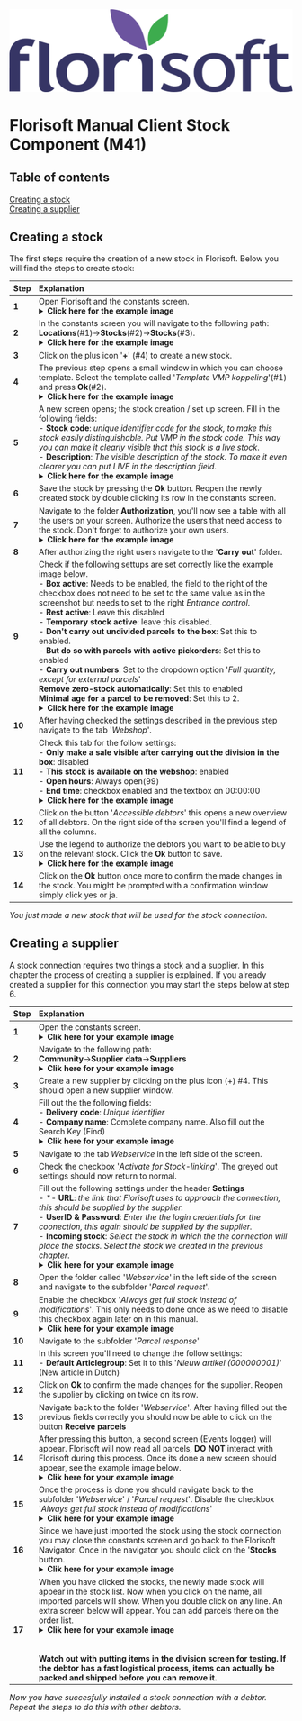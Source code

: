 <img src="../../fslogo.png">

# Florisoft Manual Client Stock Component (M41)


## Table of contents 

[Creating a stock](#creating-a-stock)  
[Creating a supplier](#creating-a-supplier)  

## Creating a stock

The first steps require the creation of a new stock in Florisoft.
Below you will find the steps to create stock:

|Step|Explanation|
|:--|:--|
|**1**|Open Florisoft and the constants screen.<details><summary><b>Click here for the example image</b></summary><img src=".Stock connection manual/media/image1.png"></details>|
|**2**|In the constants screen you will navigate to the following path:<Br>**Locations**(#1)→**Stocks**(#2)→**Stocks**(#3).<details><summary><b>Click here for the example image</b></summary><img src=".Stock connection manual/media/image2.png"></details>|
|**3**|Click on the plus icon '**+**' (#4) to create a new stock.|
|**4**|The previous step opens a small window in which you can choose template. Select the template called '*Template VMP koppeling*'(#1) and press **Ok**(#2).<details><summary><b>Click here for the example image</b></summary><img src=".Stock connection manual/media/image3.png"></details>|
|**5**|A new screen opens; the stock creation / set up screen. Fill in the following fields: <br>- **Stock code**: *unique identifier code for the stock, to make this stock easily distinguishable. Put VMP in the stock code. This way you can make it clearly visible that this stock is a live stock*.<br>- **Description**: *The visible description of the stock. To make it even clearer you can put LIVE in the description field*.<details><summary><b>Click here for the example image</b></summary><img src=".Stock connection manual/media/image4.png"></details>|
|**6**|Save the stock by pressing the **Ok** button. Reopen the newly created stock by double clicking its row in the constants screen.|
|**7**|Navigate to the folder **Authorization**, you'll now see a table with all the users on your screen. Authorize the users that need access to the stock. Don't forget to authorize your own users.<details><summary><b>Click here for the example image</b></summary><img src=".Stock connection manual/media/image5.png"></details>|
|**8**|After authorizing the right users navigate to the '**Carry out**' folder.|
|**9**|Check if the following settups are set correctly like the example image below. <br>- **Box active**: Needs to be enabled, the field to the right of the checkbox does not need to be set to the same value as in the screenshot but needs to set to the right *Entrance control*.<br>- **Rest active**: Leave this disabled<br>- **Temporary stock active**: leave this disabled.<br>- **Don't carry out undivided parcels to the box**: Set this to enabled.<br>- **But do so with parcels with active pickorders**:  Set this to enabled<br>- **Carry out numbers**: Set to the dropdown option '*Full quantity, except for external parcels*'<br>**Remove zero-stock automatically**: Set this to enabled<br>**Minimal age for a parcel to be removed**: Set this to 2.<details><summary><b>Click here for the example image</b></summary><img src=".Stock connection manual/media/image6.png"></details>|
|**10**|After having checked the settings described in the previous step navigate to the tab '*Webshop*'.|
|**11**|Check this tab for the follow settings:<br>- **Only make a sale visible after carrying out the division in the box**: disabled<br>- **This stock is available on the webshop**: enabled<br>- **Open hours**: Always open(99)<br>- **End time**: checkbox enabled and the textbox on 00:00:00<details><summary><b>Click here for the example image</b></summary><img src=".Stock connection manual/media/image18.png"></details>|
|**12**|Click on the button '*Accessible debtors*' this opens a new overview of all debtors. On the right side of the screen you'll find a legend of all the columns.|
|**13**|Use the legend to authorize the debtors you want to be able to buy on the relevant stock. Click the **Ok** button to save.<details><summary><b>Click here for the example image</b></summary><img src=".Stock connection manual/media/image7.png"></details>|
|**14**|Click on the **Ok** button once more to confirm the made changes in the stock. You might be prompted with a confirmation window simply click yes or ja. |

*You just made a new stock that will be used for the stock connection.*

## Creating a supplier

A stock connection requires two things a stock and a supplier. In this chapter the process of creating a supplier is explained. If you already created a supplier for this connection you may start the steps below at step 6.

|Step|Explanation|
|:--|:--|
|**1**|Open the constants screen.<details><summary><b>Clik here for your example image</b></summary><img src=".Stock connection manual/media/image1.png"></details>|
|**2**|Navigate to the following path:<br>**Community**→**Supplier data**→**Suppliers**<details><summary><b>Clik here for your example image</b></summary><img src=".Stock connection manual/media/image8.png"></details>|
|**3**|Create a new supplier by clicking on the plus icon (+) #4. This should open a new supplier window.|
|**4**|Fill out the the following fields:<br>- **Delivery code**: *Unique identifier*<br>- **Company name**: Complete company name. Also fill out the Search Key (Find)<details><summary><b>Clik here for your example image</b></summary><img src=".Stock connection manual/media/image9.png"></details>|
|**5**|Navigate to the tab *Webservice* in the left side of the screen.|
|**6**|Check the checkbox '*Activate for Stock-linking*'. The greyed out settings should now return to normal.|
|**7**|Fill out the following settings under the header **Settings**<br>- *- **URL**: *the link that Florisoft uses to approach the connection, this should be supplied by the supplier.*<br>- **UserID & Password**: *Enter the the login credentials for the coonection, this again should be supplied by the supplier.*<br>- **Incoming stock**: *Select the stock in which the the connection will place the stocks. Select the stock we created in the previous chapter*.<details><summary><b>Clik here for your example image</b></summary><img src=".Stock connection manual/media/image10.png"></details>|
|**8**|Open the folder called '*Webservice*' in the left side of the screen and navigate to the subfolder '*Parcel request*'.|
|**9**|Enable the checkbox '*Always get full stock instead of modifications*'. This only needs to done once as we need to disable this checkbox again later on in this manual.<details><summary><b>Clik here for your example image</b></summary><img src=".Stock connection manual/media/image11.png"></details>||
|**10**|Navigate to the subfolder '*Parcel response*'|
|**11**|In this screen you'll need to change the follow settings:<br>- **Default Articlegroup**: Set it to this '*Nieuw artikel (000000001)*' (New article in Dutch)
|**12**|Click on **Ok** to confirm the made changes for the supplier. Reopen the supplier by clicking on twice on its row.
|**13**|Navigate back to the folder '*Webservice*'. After having filled out the previous fields correctly you should now be able to click on the button **Receive parcels**|
|**14**|After pressing this button, a second screen (Events logger) will appear. Florisoft will now read all parcels, **DO NOT** interact with Florisoft during this process. Once its done a new screen should appear, see the example image below.<details><summary><b>Clik here for your example image</b></summary><img src=".Stock connection manual/media/image14.png"></details>|
|**15**|Once the process is done you should navigate back to the subfolder '*Webservice*' / '*Parcel request*'. Disable the checkbox '*Always get full stock instead of modifications*'<details><summary><b>Clik here for your example image</b></summary><img src=".Stock connection manual/media/image19.png"></details>|
|**16**|Since we have just imported the stock using the stock connection you may close the constants screen and go back to the Florisoft Navigator. Once in the navigator you should click on the '**Stocks** button. <details><summary><b>Clik here for your example image</b></summary><img src=".Stock connection manual/media/image13.png"></details>|
|**17**|When you have clicked the stocks, the newly made stock will appear in the stock list. Now when you click on the name, all imported parcels will show. When you double click on any line. An extra screen below will appear. You can add parcels there on the order list.<details><summary><b>Clik here for your example image</b></summary><img src=".Stock connection manual/media/image17.png"></details><br><br>**Watch out with putting items in the division screen for testing. If the debtor has a fast logistical process, items can actually be packed and shipped before you can remove it.**|

*Now you have succesfully installed a stock connection with a debtor. Repeat the steps to do this with other debtors.*